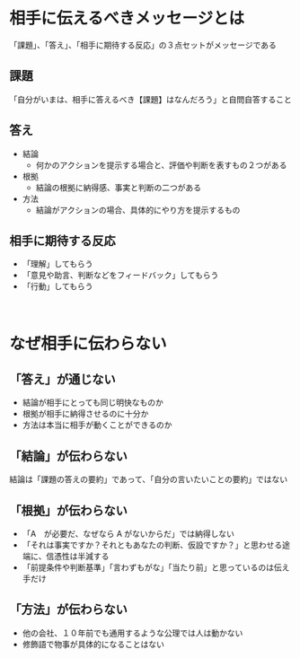 # 相手に伝えるべきメッセージとは
「課題」、「答え」、「相手に期待する反応」の３点セットがメッセージである

## 課題
「自分がいまは、相手に答えるべき【課題】はなんだろう」と自問自答すること

## 答え
* 結論
  * 何かのアクションを提示する場合と、評価や判断を表すもの２つがある
* 根拠
  * 結論の根拠に納得感、事実と判断の二つがある
* 方法
  * 結論がアクションの場合、具体的にやり方を提示するもの

## 相手に期待する反応
* 「理解」してもらう
* 「意見や助言、判断などをフィードバック」してもらう
* 「行動」してもらう

<br />

# なぜ相手に伝わらない
## 「答え」が通じない
* 結論が相手にとっても同じ明快なものか
* 根拠が相手に納得させるのに十分か 
* 方法は本当に相手が動くことができるのか

## 「結論」が伝わらない
結論は「課題の答えの要約」であって、「自分の言いたいことの要約」ではない

## 「根拠」が伝わらない
* 「A　が必要だ、なぜなら A がないからだ」では納得しない
* 「それは事実ですか？それともあなたの判断、仮設ですか？」と思わせる途端に、信憑性は半減する
* 「前提条件や判断基準」「言わずもがな」「当たり前」と思っているのは伝え手だけ

## 「方法」が伝わらない
* 他の会社、１０年前でも通用するような公理では人は動かない
* 修飾語で物事が具体的になることはない
